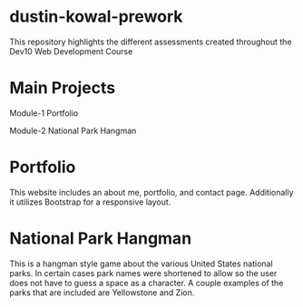 # dustin-kowal-prework

This repository highlights the different assessments created throughout the Dev10 Web Development Course

# Main Projects

Module-1 Portfolio

Module-2 National Park Hangman

# Portfolio

This website includes an about me, portfolio, and contact page. Additionally it utilizes Bootstrap for a responsive layout.

# National Park Hangman

This is a hangman style game about the various United States national parks. In certain cases park names were shortened to allow so the user does not have to guess a space as a character. A couple examples of the parks that are included are Yellowstone and Zion.